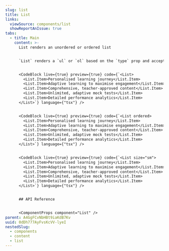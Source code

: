 ```yaml
---
slug: list
title: List
links:
  viewSource: components/list
  showReportAnIssue: true
tabs:
  - title: Main
    content: >-
      List renders an unordered or ordered list


      `List` renders a `ul` or `ol` based on the `type` prop and accepts a `theme` prop to change the color of the bullets and allows varying sizes.


      <CodeBlock live={true} preview={true} code={`<List>
        <List.Item>Personalised learning journey</List.Item>
        <List.Item>Adaptive learning to maximise engagement</List.Item>
        <List.Item>Comprehensive, teacher-approved content</List.Item>
        <List.Item>Unlimited, adaptive mock tests</List.Item>
        <List.Item>Detailed performance analytics</List.Item>
      </List>`} language={"tsx"} />


      <CodeBlock live={true} preview={true} code={`<List ordered>
        <List.Item>Personalised learning journey</List.Item>
        <List.Item>Adaptive learning to maximise engagement</List.Item>
        <List.Item>Comprehensive, teacher-approved content</List.Item>
        <List.Item>Unlimited, adaptive mock tests</List.Item>
        <List.Item>Detailed performance analytics</List.Item>
      </List>`} language={"tsx"} />


      <CodeBlock live={true} preview={true} code={`<List size="sm">
        <List.Item>Personalised learning journey</List.Item>
        <List.Item>Adaptive learning to maximise engagement</List.Item>
        <List.Item>Comprehensive, teacher-approved content</List.Item>
        <List.Item>Unlimited, adaptive mock tests</List.Item>
        <List.Item>Detailed performance analytics</List.Item>
      </List>`} language={"tsx"} />


      ## API Reference


      <ComponentProps component="List" />
parent: A4GgFCvNbHBt9iaKdB7Kv
uuid: 0dDh777AyFvsKcVV-lyeI
nestedSlug:
  - components
  - content
  - list
---
```

